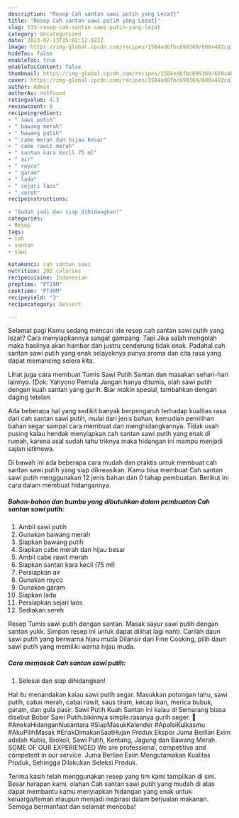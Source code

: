 ```yaml
---
description: "Resep Cah santan sawi putih yang Lezat}"
title: "Resep Cah santan sawi putih yang Lezat}"
slug: 533-resep-cah-santan-sawi-putih-yang-lezat
category: Uncategorized
date: 2023-02-13T15:02:12.022Z
image: https://img-global.cpcdn.com/recipes/1584ed6fbc699369/680x482cq70/cah-santan-sawi-putih-foto-resep-utama.jpg
hideToc: false
enableToc: true
enableTocContent: false
thumbnail: https://img-global.cpcdn.com/recipes/1584ed6fbc699369/680x482cq70/cah-santan-sawi-putih-foto-resep-utama.jpg
cover: https://img-global.cpcdn.com/recipes/1584ed6fbc699369/680x482cq70/cah-santan-sawi-putih-foto-resep-utama.jpg
author: Admin
authorAv: notfound
ratingvalue: 4.3
reviewcount: 8
recipeingredient:
- " sawi putih"
- " bawang merah"
- " bawang putih"
- " cabe merah dan hijau besar"
- " cabe rawit merah"
- " santan kara kecil 75 ml"
- " air"
- " royco"
- " garam"
- " lada"
- " sejari laos"
- " sereh"
recipeinstructions:

- "Sudah jadi dan siap dihidangkan!"
categories:
- Resep
tags:
- cah
- santan
- sawi

katakunci: cah santan sawi 
nutrition: 202 calories
recipecuisine: Indonesian
preptime: "PT29M"
cooktime: "PT40M"
recipeyield: "3"
recipecategory: Dessert

---
```



Selamat pagi Kamu sedang mencari ide resep cah santan sawi putih yang lezat? Cara menyiapkannya sangat gampang. Tapi Jika salah mengolah maka hasilnya akan hambar dan justru cenderung tidak enak. Padahal cah santan sawi putih yang enak selayaknya punya aroma dan cita rasa yang dapat memancing selera kita.


Lihat juga cara membuat Tumis Sawi Putih Santan dan masakan sehari-hari lainnya. (Dok. Yahyono Pemula Jangan hanya ditumis, olah sawi putih dengan kuah santan yang gurih. Biar makin spesial, tambahkan dengan daging tetelan.

Ada beberapa hal yang sedikit banyak berpengaruh terhadap kualitas rasa dari cah santan sawi putih, mulai dari jenis bahan, kemudian pemilihan bahan segar sampai cara membuat dan menghidangkannya. Tidak usah pusing kalau hendak menyiapkan cah santan sawi putih yang enak di rumah, karena asal sudah tahu triknya maka hidangan ini mampu menjadi sajian istimewa.


Di bawah ini ada beberapa cara mudah dan praktis untuk membuat cah santan sawi putih yang siap dikreasikan. Kamu bisa membuat Cah santan sawi putih menggunakan 12 jenis bahan dan 0 tahap pembuatan. Berikut ini cara dalam membuat hidangannya.

<!--inarticleads1-->

##### Bahan-bahan dan bumbu yang dibutuhkan dalam pembuatan Cah santan sawi putih:

1. Ambil  sawi putih
1. Gunakan  bawang merah
1. Siapkan  bawang putih
1. Siapkan  cabe merah dan hijau besar
1. Ambil  cabe rawit merah
1. Siapkan  santan kara kecil (75 ml)
1. Persiapkan  air
1. Gunakan  royco
1. Gunakan  garam
1. Siapkan  lada
1. Persiapkan  sejari laos
1. Sediakan  sereh


Resep Tumis sawi putih dengan santan. Masak sayur sawi putih dengan santan yukk. Simpan resep ini untuk dapat dilihat lagi nanti. Carilah daun sawi putih yang berwarna hijau muda Dilansir dari Fine Cooking, pilih daun sawi putih yang memiliki warna hijau muda. 

<!--inarticleads2-->

##### Cara memasak Cah santan sawi putih:


1. Selesai dan siap dihidangkan!

Hal itu menandakan kalau sawi putih segar. Masukkan potongan tahu, sawi putih, cabai merah, cabai rawit, saus tiram, kecap ikan, merica bubuk, garam, dan gula pasir. Sawi Putih Kuah Santan ini kalau di Semarang biasa disebut Bobor Sawi Putih.bikinnya simple.rasanya gurih seger. 🍲 #AnekaHidanganNusantara #SiapMasukKalender #ApaIsiKulkasmu #AkuPilihMasak #EnakDimakanSaatHujan Produk Ekspor Juma Berlian Exim adalah Kubis, Brokoli, Sawi Putih, Kentang, Jagung dan Bawang Merah. SOME OF OUR EXPERIENCED We are professional, competitive and competent in our service. Juma Berlian Exim Mengutamakan Kualitas Produk, Sehingga Dilakukan Seleksi Produk. 

Terima kasih telah menggunakan resep yang tim kami tampilkan di sini. Besar harapan kami, olahan Cah santan sawi putih yang mudah di atas dapat membantu kamu menyiapkan hidangan yang enak untuk keluarga/teman maupun menjadi inspirasi dalam berjualan makanan. Semoga bermanfaat dan selamat mencoba!
